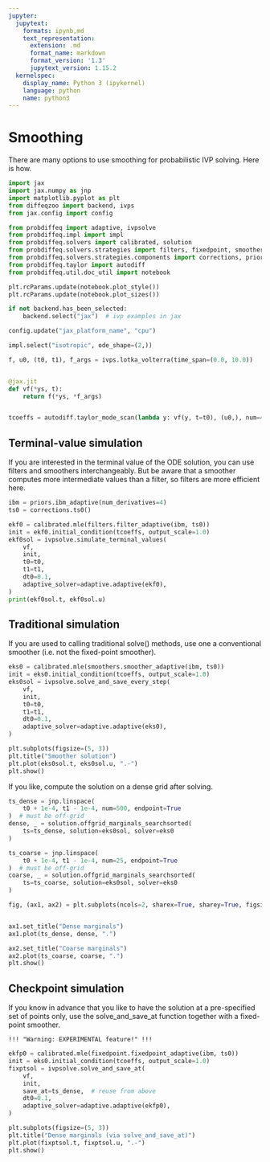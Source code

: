 ```yaml
---
jupyter:
  jupytext:
    formats: ipynb,md
    text_representation:
      extension: .md
      format_name: markdown
      format_version: '1.3'
      jupytext_version: 1.15.2
  kernelspec:
    display_name: Python 3 (ipykernel)
    language: python
    name: python3
---
```


# Smoothing

There are many options to use smoothing for probabilistic IVP solving.
Here is how.


```python
import jax
import jax.numpy as jnp
import matplotlib.pyplot as plt
from diffeqzoo import backend, ivps
from jax.config import config

from probdiffeq import adaptive, ivpsolve
from probdiffeq.impl import impl
from probdiffeq.solvers import calibrated, solution
from probdiffeq.solvers.strategies import filters, fixedpoint, smoothers
from probdiffeq.solvers.strategies.components import corrections, priors
from probdiffeq.taylor import autodiff
from probdiffeq.util.doc_util import notebook
```

```python
plt.rcParams.update(notebook.plot_style())
plt.rcParams.update(notebook.plot_sizes())
```

```python
if not backend.has_been_selected:
    backend.select("jax")  # ivp examples in jax

config.update("jax_platform_name", "cpu")
```

```python
impl.select("isotropic", ode_shape=(2,))
```

```python
f, u0, (t0, t1), f_args = ivps.lotka_volterra(time_span=(0.0, 10.0))


@jax.jit
def vf(*ys, t):
    return f(*ys, *f_args)


tcoeffs = autodiff.taylor_mode_scan(lambda y: vf(y, t=t0), (u0,), num=4)
```

## Terminal-value simulation

If you are interested in the terminal value of the ODE solution, you can use filters and smoothers interchangeably.
But be aware that a smoother computes more intermediate values than a filter, so filters are more efficient here.

```python
ibm = priors.ibm_adaptive(num_derivatives=4)
ts0 = corrections.ts0()

ekf0 = calibrated.mle(filters.filter_adaptive(ibm, ts0))
init = ekf0.initial_condition(tcoeffs, output_scale=1.0)
ekf0sol = ivpsolve.simulate_terminal_values(
    vf,
    init,
    t0=t0,
    t1=t1,
    dt0=0.1,
    adaptive_solver=adaptive.adaptive(ekf0),
)
print(ekf0sol.t, ekf0sol.u)
```

## Traditional simulation

If you are used to calling traditional solve() methods, use one a conventional smoother (i.e. not the fixed-point smoother).

```python
eks0 = calibrated.mle(smoothers.smoother_adaptive(ibm, ts0))
init = eks0.initial_condition(tcoeffs, output_scale=1.0)
eks0sol = ivpsolve.solve_and_save_every_step(
    vf,
    init,
    t0=t0,
    t1=t1,
    dt0=0.1,
    adaptive_solver=adaptive.adaptive(eks0),
)

plt.subplots(figsize=(5, 3))
plt.title("Smoother solution")
plt.plot(eks0sol.t, eks0sol.u, ".-")
plt.show()
```

If you like, compute the solution on a dense grid after solving.

```python
ts_dense = jnp.linspace(
    t0 + 1e-4, t1 - 1e-4, num=500, endpoint=True
)  # must be off-grid
dense, _ = solution.offgrid_marginals_searchsorted(
    ts=ts_dense, solution=eks0sol, solver=eks0
)

ts_coarse = jnp.linspace(
    t0 + 1e-4, t1 - 1e-4, num=25, endpoint=True
)  # must be off-grid
coarse, _ = solution.offgrid_marginals_searchsorted(
    ts=ts_coarse, solution=eks0sol, solver=eks0
)

fig, (ax1, ax2) = plt.subplots(ncols=2, sharex=True, sharey=True, figsize=(8, 3))


ax1.set_title("Dense marginals")
ax1.plot(ts_dense, dense, ".")

ax2.set_title("Coarse marginals")
ax2.plot(ts_coarse, coarse, ".")
plt.show()
```

## Checkpoint simulation

If you know in advance that you like to have the solution at a pre-specified set of points only,
use the solve_and_save_at function together with a fixed-point smoother.


    !!! "Warning: EXPERIMENTAL feature!" !!!


```python
ekfp0 = calibrated.mle(fixedpoint.fixedpoint_adaptive(ibm, ts0))
init = eks0.initial_condition(tcoeffs, output_scale=1.0)
fixptsol = ivpsolve.solve_and_save_at(
    vf,
    init,
    save_at=ts_dense,  # reuse from above
    dt0=0.1,
    adaptive_solver=adaptive.adaptive(ekfp0),
)

plt.subplots(figsize=(5, 3))
plt.title("Dense marginals (via solve_and_save_at)")
plt.plot(fixptsol.t, fixptsol.u, ".-")
plt.show()
```
